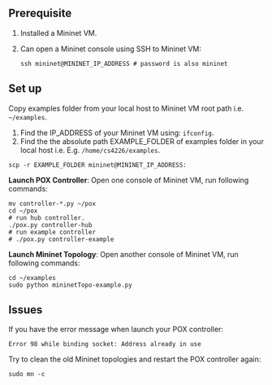 ## Prerequisite

1. Installed a Mininet VM.

2. Can open a Mininet console using SSH to Mininet VM:

   ```shell
   ssh mininet@MININET_IP_ADDRESS # password is also mininet
   ```

## Set up

Copy examples folder from your local host to Mininet VM root path i.e. `~/examples`. 

1. Find the IP_ADDRESS of your Mininet VM using: `ifconfig`.
2. Find the the absolute path EXAMPLE_FOLDER of examples folder in your local host i.e. E.g. `/home/cs4226/examples`.

```shell
scp -r EXAMPLE_FOLDER mininet@MININET_IP_ADDRESS:
```

**Launch POX Controller**: Open one console of Mininet VM, run following commands:

```shell
mv controller-*.py ~/pox
cd ~/pox
# run hub controller.
./pox.py controller-hub
# run example controller
# ./pox.py controller-example
```

**Launch Mininet Topology**: Open another console of Mininet VM, run following commands:

```shell
cd ~/examples
sudo python mininetTopo-example.py
```

## Issues

If you have the error message when launch your POX controller:

```
Error 98 while binding socket: Address already in use
```

Try to clean the old Mininet topologies and restart the POX controller again:

```
sudo mn -c
```

